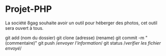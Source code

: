 # Projet-PHP
La société 8gag souhaite avoir un outil pour héberger des photos, cet outil sera ouvert à tous.


git add (nom du dossier)
git clone (adresse) (rename)
git commit -m "(commentaire)"
git push /*envoyer l'information*/
git status /*verifier les fichier envoyé*/